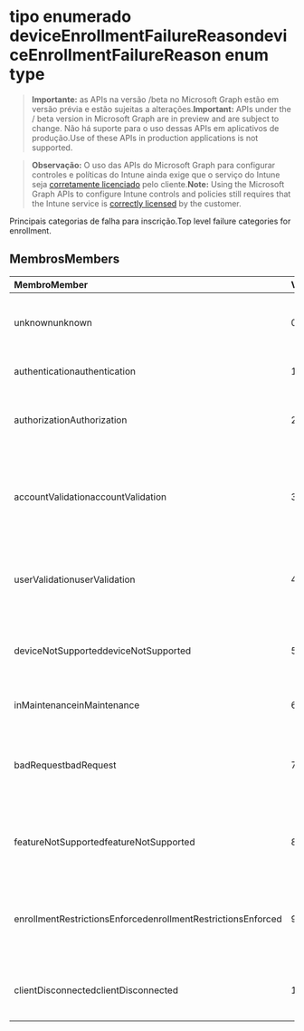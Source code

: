 # <a name="deviceenrollmentfailurereason-enum-type"></a><span data-ttu-id="48615-101">tipo enumerado deviceEnrollmentFailureReason</span><span class="sxs-lookup"><span data-stu-id="48615-101">deviceEnrollmentFailureReason enum type</span></span>

> <span data-ttu-id="48615-102">**Importante:** as APIs na versão /beta no Microsoft Graph estão em versão prévia e estão sujeitas a alterações.</span><span class="sxs-lookup"><span data-stu-id="48615-102">**Important:** APIs under the / beta version in Microsoft Graph are in preview and are subject to change.</span></span> <span data-ttu-id="48615-103">Não há suporte para o uso dessas APIs em aplicativos de produção.</span><span class="sxs-lookup"><span data-stu-id="48615-103">Use of these APIs in production applications is not supported.</span></span>

> <span data-ttu-id="48615-104">**Observação:** O uso das APIs do Microsoft Graph para configurar controles e políticas do Intune ainda exige que o serviço do Intune seja [corretamente licenciado](https://go.microsoft.com/fwlink/?linkid=839381) pelo cliente.</span><span class="sxs-lookup"><span data-stu-id="48615-104">**Note:** Using the Microsoft Graph APIs to configure Intune controls and policies still requires that the Intune service is [correctly licensed](https://go.microsoft.com/fwlink/?linkid=839381) by the customer.</span></span>

<span data-ttu-id="48615-105">Principais categorias de falha para inscrição.</span><span class="sxs-lookup"><span data-stu-id="48615-105">Top level failure categories for enrollment.</span></span>
## <a name="members"></a><span data-ttu-id="48615-106">Membros</span><span class="sxs-lookup"><span data-stu-id="48615-106">Members</span></span>
|<span data-ttu-id="48615-107">Membro</span><span class="sxs-lookup"><span data-stu-id="48615-107">Member</span></span>|<span data-ttu-id="48615-108">Valor</span><span class="sxs-lookup"><span data-stu-id="48615-108">Value</span></span>|<span data-ttu-id="48615-109">Descrição</span><span class="sxs-lookup"><span data-stu-id="48615-109">Description</span></span>|
|:---|:---|:---|
|<span data-ttu-id="48615-110">unknown</span><span class="sxs-lookup"><span data-stu-id="48615-110">unknown</span></span>|<span data-ttu-id="48615-111">0</span><span class="sxs-lookup"><span data-stu-id="48615-111">0%</span></span>|<span data-ttu-id="48615-112">Valor padrão, o motivo da falha é desconhecido.</span><span class="sxs-lookup"><span data-stu-id="48615-112">Default value, failure reason is unknown.</span></span>|
|<span data-ttu-id="48615-113">authentication</span><span class="sxs-lookup"><span data-stu-id="48615-113">authentication</span></span>|<span data-ttu-id="48615-114">1</span><span class="sxs-lookup"><span data-stu-id="48615-114">$1</span></span>|<span data-ttu-id="48615-115">Falha na autenticação</span><span class="sxs-lookup"><span data-stu-id="48615-115">Authentication failed</span></span>|
|<span data-ttu-id="48615-116">authorization</span><span class="sxs-lookup"><span data-stu-id="48615-116">Authorization</span></span>|<span data-ttu-id="48615-117">2</span><span class="sxs-lookup"><span data-stu-id="48615-117">-2</span></span>|<span data-ttu-id="48615-118">Chamada foi autenticada, mas não autorizada a registrar.</span><span class="sxs-lookup"><span data-stu-id="48615-118">Call was authenticated, but not authorized to enroll.</span></span>|
|<span data-ttu-id="48615-119">accountValidation</span><span class="sxs-lookup"><span data-stu-id="48615-119">accountValidation</span></span>|<span data-ttu-id="48615-120">3</span><span class="sxs-lookup"><span data-stu-id="48615-120">-3</span></span>|<span data-ttu-id="48615-121">Falha ao validar a conta para o registro.</span><span class="sxs-lookup"><span data-stu-id="48615-121">Failed to validate the account for enrollment.</span></span> <span data-ttu-id="48615-122">(Conta bloqueada, registro não habilitado)</span><span class="sxs-lookup"><span data-stu-id="48615-122">(Account blocked, enrollment not enabled)</span></span>|
|<span data-ttu-id="48615-123">userValidation</span><span class="sxs-lookup"><span data-stu-id="48615-123">userValidation</span></span>|<span data-ttu-id="48615-124">4</span><span class="sxs-lookup"><span data-stu-id="48615-124">-4</span></span>|<span data-ttu-id="48615-125">Usuário não pôde ser validado.</span><span class="sxs-lookup"><span data-stu-id="48615-125">User could not be valiudated.</span></span> <span data-ttu-id="48615-126">(Usuário não existe, não tem licença)</span><span class="sxs-lookup"><span data-stu-id="48615-126">(User does not exist, missing license)</span></span>|
|<span data-ttu-id="48615-127">deviceNotSupported</span><span class="sxs-lookup"><span data-stu-id="48615-127">deviceNotSupported</span></span>|<span data-ttu-id="48615-128">5</span><span class="sxs-lookup"><span data-stu-id="48615-128">$-5</span></span>|<span data-ttu-id="48615-129">Gerenciamento de dispositivos móveis não oferece suporte ao dispositivo.</span><span class="sxs-lookup"><span data-stu-id="48615-129">Device is not supported for mobile device management.</span></span>|
|<span data-ttu-id="48615-130">inMaintenance</span><span class="sxs-lookup"><span data-stu-id="48615-130">inMaintenance</span></span>|<span data-ttu-id="48615-131">6</span><span class="sxs-lookup"><span data-stu-id="48615-131">-6</span></span>|<span data-ttu-id="48615-132">Conta está em manutenção.</span><span class="sxs-lookup"><span data-stu-id="48615-132">Account is in maintenance.</span></span>|
|<span data-ttu-id="48615-133">badRequest</span><span class="sxs-lookup"><span data-stu-id="48615-133">badRequest</span></span>|<span data-ttu-id="48615-134">7</span><span class="sxs-lookup"><span data-stu-id="48615-134">-7</span></span>|<span data-ttu-id="48615-135">Cliente enviou uma solicitação que não é compreendida/suportada pelo serviço.</span><span class="sxs-lookup"><span data-stu-id="48615-135">Client sent a request that is not understood/supported by the service.</span></span>|
|<span data-ttu-id="48615-136">featureNotSupported</span><span class="sxs-lookup"><span data-stu-id="48615-136">featureNotSupported</span></span>|<span data-ttu-id="48615-137">8</span><span class="sxs-lookup"><span data-stu-id="48615-137">-8</span></span>|<span data-ttu-id="48615-138">Os recursos usados por esta inscrição não são suportados para essa conta.</span><span class="sxs-lookup"><span data-stu-id="48615-138">Feature(s) used by this enrollment are not supported for this account.</span></span>|
|<span data-ttu-id="48615-139">enrollmentRestrictionsEnforced</span><span class="sxs-lookup"><span data-stu-id="48615-139">enrollmentRestrictionsEnforced</span></span>|<span data-ttu-id="48615-140">9</span><span class="sxs-lookup"><span data-stu-id="48615-140">-9</span></span>|<span data-ttu-id="48615-141">Restrições de inscrição configuradas pelo administrador bloquearam essa inscrição.</span><span class="sxs-lookup"><span data-stu-id="48615-141">Enrollment restrictions configured by admin blocked this enrollment.</span></span>|
|<span data-ttu-id="48615-142">clientDisconnected</span><span class="sxs-lookup"><span data-stu-id="48615-142">clientDisconnected</span></span>|<span data-ttu-id="48615-143">10</span><span class="sxs-lookup"><span data-stu-id="48615-143">1.0</span></span>|<span data-ttu-id="48615-144">Tempo esgotado ou a inscrição foi abortada pelo usuário final.</span><span class="sxs-lookup"><span data-stu-id="48615-144">Client timed out or enrollment was aborted by enduser.</span></span>|




